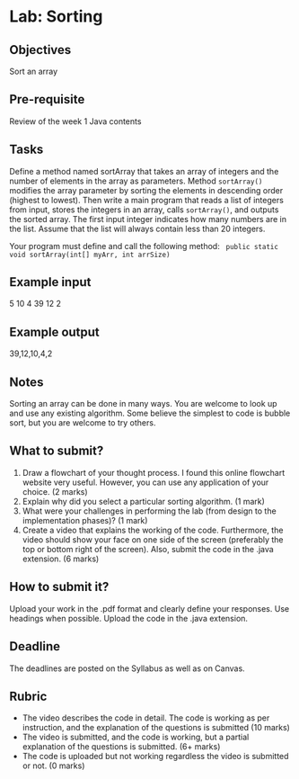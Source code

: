 # Lab: Sorting

## Objectives
Sort an array

## Pre-requisite
Review of the week 1 Java contents

## Tasks
Define a method named sortArray that takes an array of integers and the number of elements in the array as parameters. 
Method ```sortArray()``` modifies the array parameter by sorting the elements in descending order (highest to lowest). 
Then write a main program that reads a list of integers from input, stores the integers in an array, calls ```sortArray()```, and outputs the sorted array. 
The first input integer indicates how many numbers are in the list. Assume that the list will always contain less than 20 integers.

Your program must define and call the following method:
``` public static void sortArray(int[] myArr, int arrSize)```

## Example input
5 10 4 39 12 2

## Example output
39,12,10,4,2

## Notes
Sorting an array can be done in many ways. You are welcome to look up and use any existing algorithm. 
Some believe the simplest to code is bubble sort, but you are welcome to try others.

## What to submit?
1. Draw a flowchart of your thought process. I found this online flowchart website very useful. However, you can use any application of your choice. (2 marks)
2. Explain why did you select a particular sorting algorithm. (1 mark)
3. What were your challenges in performing the lab (from design to the implementation phases)? (1 mark)
4. Create a video that explains the working of the code. Furthermore, the video should show your face on one side of the screen (preferably the top or bottom right of the screen). Also, submit the code in the .java extension. (6 marks)

## How to submit it?
Upload your work in the .pdf format and clearly define your responses. Use headings when possible. Upload the code in the .java extension.

## Deadline
The deadlines are posted on the Syllabus as well as on Canvas.

## Rubric
- The video describes the code in detail. The code is working as per instruction, and the explanation of the questions is submitted (10 marks)
- The video is submitted, and the code is working, but a partial explanation of the questions is submitted. (6+ marks)
- The code is uploaded but not working regardless the video is submitted or not. (0 marks)
